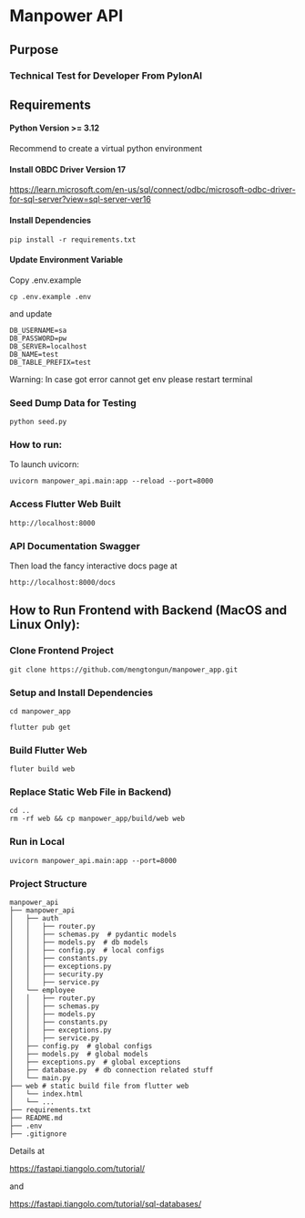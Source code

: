 # Manpower API

## Purpose

### Technical Test for Developer From PylonAI

## Requirements

#### Python Version >= 3.12

Recommend to create a virtual python environment

#### Install OBDC Driver Version 17

https://learn.microsoft.com/en-us/sql/connect/odbc/microsoft-odbc-driver-for-sql-server?view=sql-server-ver16

#### Install Dependencies

```
pip install -r requirements.txt
```

#### Update Environment Variable

Copy .env.example

```
cp .env.example .env
```

and update

```
DB_USERNAME=sa
DB_PASSWORD=pw
DB_SERVER=localhost
DB_NAME=test
DB_TABLE_PREFIX=test
```
Warning: In case got error cannot get env please restart terminal

### Seed Dump Data for Testing
```
python seed.py
```

### How to run:

To launch uvicorn:

```
uvicorn manpower_api.main:app --reload --port=8000
```

### Access Flutter Web Built

```
http://localhost:8000
```

### API Documentation Swagger

Then load the fancy interactive docs page at

```
http://localhost:8000/docs
```

## How to Run Frontend with Backend (MacOS and Linux Only):

### Clone Frontend Project
```
git clone https://github.com/mengtongun/manpower_app.git
```
### Setup and Install Dependencies
```
cd manpower_app

flutter pub get
```
### Build Flutter Web
```
fluter build web
```

### Replace Static Web File in Backend)
```
cd ..
rm -rf web && cp manpower_app/build/web web
```
### Run in Local
```
uvicorn manpower_api.main:app --port=8000
```

### Project Structure
```
manpower_api
├── manpower_api
│   ├── auth
│   │   ├── router.py
│   │   ├── schemas.py  # pydantic models
│   │   ├── models.py  # db models
│   │   ├── config.py  # local configs
│   │   ├── constants.py
│   │   ├── exceptions.py
│   │   ├── security.py
│   │   ├── service.py
│   └── employee
│   │   ├── router.py
│   │   ├── schemas.py
│   │   ├── models.py
│   │   ├── constants.py
│   │   ├── exceptions.py
│   │   ├── service.py
│   ├── config.py  # global configs
│   ├── models.py  # global models
│   ├── exceptions.py  # global exceptions
│   ├── database.py  # db connection related stuff
│   └── main.py
├── web # static build file from flutter web 
│   └── index.html
│   └── ...
├── requirements.txt
├── README.md
├── .env
├── .gitignore
```
Details at

https://fastapi.tiangolo.com/tutorial/

and

https://fastapi.tiangolo.com/tutorial/sql-databases/
